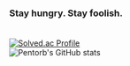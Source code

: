 ### Stay hungry. Stay foolish.<br/><br/>
[![Solved.ac Profile](http://mazassumnida.wtf/api/v2/generate_badge?boj=allnstar)](https://solved.ac/allnstar)<br/>
![Pentorb's GitHub stats](https://github-readme-stats.vercel.app/api?username=pentorb&show_icons=true&theme=gruvbox)  
